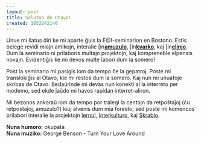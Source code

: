 ```yaml
---
layout: post
title: Saluton de Otavo!
created: 1052242140
---
```

Unue mi ŝatus diri ke mi aparte ĝuis la E@I-seminarion en Bostono.  Estis belege revidi miajn amikojn, interalie <a href="https://www.livejournal.com/userinfo.bml?user=amuzulo"><img src="https://stat.livejournal.com/img/userinfo.gif" alt="[info]" width="17" height="17" style="vertical-align: bottom; border: 0;" /></a><a href="https://amuzulo.livejournal.com/"><b>amuzulo</b></a>, <a href="https://www.livejournal.com/userinfo.bml?user=kvarko"><img src="https://stat.livejournal.com/img/userinfo.gif" alt="[info]" width="17" height="17" style="vertical-align: bottom; border: 0;" /></a><a href="https://kvarko.livejournal.com/"><b>kvarko</b></a>, kaj <a href="https://www.livejournal.com/userinfo.bml?user=elinjo"><img src="https://stat.livejournal.com/img/userinfo.gif" alt="[info]" width="17" height="17" style="vertical-align: bottom; border: 0;" /></a><a href="https://elinjo.livejournal.com/"><b>elinjo</b></a>.  Dum la seminario ni prilaboris multajn projektojn, kaj kompreneble elpensis novajn.  Evidentiĝis ke mi devos multe labori dum la somero!

Post la seminario mi pasigis iom da tempo ĉe la gepatroj.  Poste mi translokiĝis al Otavo, kie mi restos dum la somero.  Kaj nun mi unuafoje skribas de Otavo.  Bedaŭrinde mi devas nun konekti al la interreto per modemo, sed ekde ĵaŭdo mi havos rapidan interret-aliron.

Mi bezonos ankoraŭ iom da tempo por tralegi la centojn da retpoŝtaĵoj (ĉu retpostaĵoj, amuzulo?) kiuj alvenis dum mia foresto, sed poste mi komencos prilabori interalie la projektojn [lernu!](http://www.lernu.net/), [Interkulturo](http://www.interkulturo.net/), kaj [Skrablo](http://skrablo.ikso.net/).

**Nuna humoro:** okupata  
**Nuna muziko:** George Benson - Turn Your Love Around
